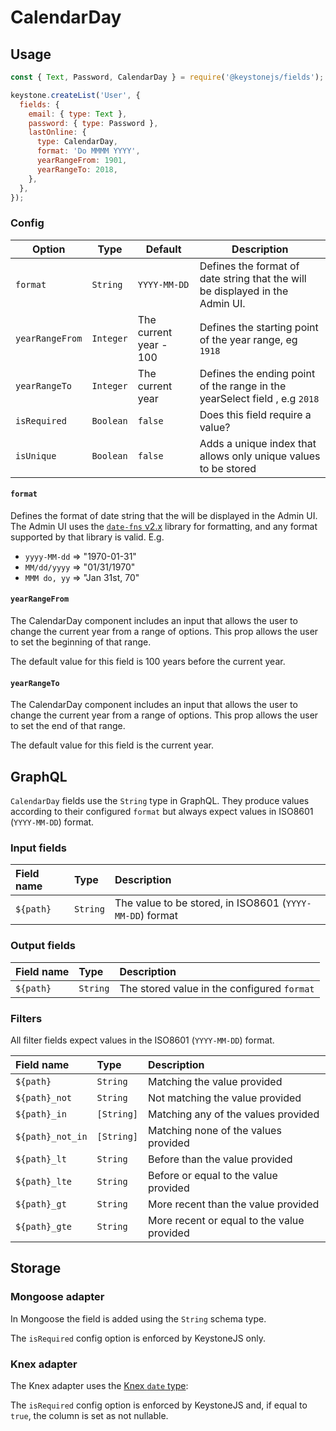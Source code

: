 <!--[meta]
section: api
subSection: field-types
title: CalendarDay
[meta]-->

# CalendarDay

## Usage

```js
const { Text, Password, CalendarDay } = require('@keystonejs/fields');

keystone.createList('User', {
  fields: {
    email: { type: Text },
    password: { type: Password },
    lastOnline: {
      type: CalendarDay,
      format: 'Do MMMM YYYY',
      yearRangeFrom: 1901,
      yearRangeTo: 2018,
    },
  },
});
```

### Config

| Option          | Type      | Default                | Description                                                                   |
| --------------- | --------- | ---------------------- | ----------------------------------------------------------------------------- |
| `format`        | `String`  | `YYYY-MM-DD`           | Defines the format of date string that the will be displayed in the Admin UI. |
| `yearRangeFrom` | `Integer` | The current year - 100 | Defines the starting point of the year range, eg `1918`                       |
| `yearRangeTo`   | `Integer` | The current year       | Defines the ending point of the range in the yearSelect field , e.g `2018`    |
| `isRequired`    | `Boolean` | `false`                | Does this field require a value?                                              |
| `isUnique`      | `Boolean` | `false`                | Adds a unique index that allows only unique values to be stored               |

#### `format`

Defines the format of date string that the will be displayed in the Admin UI.
The Admin UI uses the [`date-fns` v2.x](https://date-fns.org/v2.13.0/docs/format) library for formatting, and any format supported by that library is valid. E.g.

- `yyyy-MM-dd` => "1970-01-31"
- `MM/dd/yyyy` => "01/31/1970"
- `MMM do, yy` => "Jan 31st, 70"

#### `yearRangeFrom`

The CalendarDay component includes an input that allows the user to change the current year from a range of options.
This prop allows the user to set the beginning of that range.

The default value for this field is 100 years before the current year.

#### `yearRangeTo`

The CalendarDay component includes an input that allows the user to change the current year from a range of options.
This prop allows the user to set the end of that range.

The default value for this field is the current year.

## GraphQL

`CalendarDay` fields use the `String` type in GraphQL.
They produce values according to their configured `format` but always expect values in ISO8601 (`YYYY-MM-DD`) format.

### Input fields

| Field name | Type     | Description                                              |
| :--------- | :------- | :------------------------------------------------------- |
| `${path}`  | `String` | The value to be stored, in ISO8601 (`YYYY-MM-DD`) format |

### Output fields

| Field name | Type     | Description                                 |
| :--------- | :------- | :------------------------------------------ |
| `${path}`  | `String` | The stored value in the configured `format` |

### Filters

All filter fields expect values in the ISO8601 (`YYYY-MM-DD`) format.

| Field name       | Type       | Description                                |
| :--------------- | :--------- | :----------------------------------------- |
| `${path}`        | `String`   | Matching the value provided                |
| `${path}_not`    | `String`   | Not matching the value provided            |
| `${path}_in`     | `[String]` | Matching any of the values provided        |
| `${path}_not_in` | `[String]` | Matching none of the values provided       |
| `${path}_lt`     | `String`   | Before than the value provided             |
| `${path}_lte`    | `String`   | Before or equal to the value provided      |
| `${path}_gt`     | `String`   | More recent than the value provided        |
| `${path}_gte`    | `String`   | More recent or equal to the value provided |

## Storage

### Mongoose adapter

In Mongoose the field is added using the `String` schema type.

The `isRequired` config option is enforced by KeystoneJS only.

### Knex adapter

The Knex adapter uses the [Knex `date` type](https://knexjs.org/#Schema-date):

The `isRequired` config option is enforced by KeystoneJS and, if equal to `true`, the column is set as not nullable.
